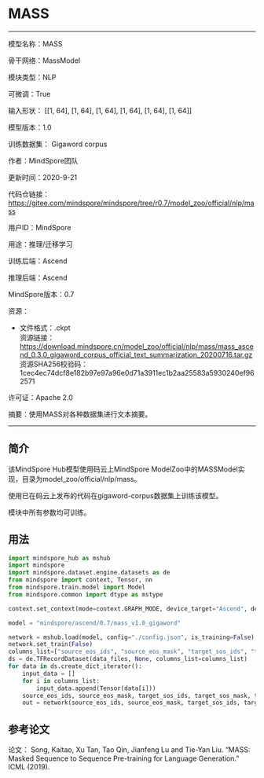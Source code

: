 # MASS

---

模型名称：MASS

骨干网络：MassModel

模块类型：NLP

可微调：True

输入形状： [[1, 64], [1, 64], [1, 64], [1, 64], [1, 64], [1, 64]]

模型版本：1.0

训练数据集： Gigaword corpus

作者：MindSpore团队

更新时间：2020-9-21

代码仓链接： <https://gitee.com/mindspore/mindspore/tree/r0.7/model_zoo/official/nlp/mass>

用户ID：MindSpore

用途：推理/迁移学习

训练后端：Ascend

推理后端：Ascend

MindSpore版本：0.7

资源：

-
    文件格式：.ckpt  
    资源链接： <https://download.mindspore.cn/model_zoo/official/nlp/mass/mass_ascend_0.3.0_gigaword_corpus_official_text_summarization_20200716.tar.gz>  
    资源SHA256校验码：1cec4ec74dcf8e182b97e97a96e0d71a3911ec1b2aa25583a5930240ef962571

许可证：Apache 2.0

摘要：使用MASS对各种数据集进行文本摘要。

---

## 简介

该MindSpore Hub模型使用码云上MindSpore ModelZoo中的MASSModel实现，目录为model_zoo/official/nlp/mass。

使用已在码云上发布的代码在gigaword-corpus数据集上训练该模型。

模块中所有参数均可训练。

## 用法

```python
import mindspore_hub as mshub
import mindspore
import mindspore.dataset.engine.datasets as de
from mindspore import context, Tensor, nn
from mindspore.train.model import Model
from mindspore.common import dtype as mstype

context.set_context(mode=context.GRAPH_MODE, device_target="Ascend", device_id=0)

model = "mindspore/ascend/0.7/mass_v1.0_gigaword"

network = mshub.load(model, config="./config.json", is_training=False)
network.set_train(False)
columns_list=["source_eos_ids", "source_eos_mask", "target_sos_ids", "target_sos_mask", "target_eos_ids", "target_eos_mask"]
ds = de.TFRecordDataset(data_files, None, columns_list=columns_list)
for data in ds.create_dict_iterator():
    input_data = []
    for i in columns_list:
        input_data.append(Tensor(data[i]))
    source_eos_ids, source_eos_mask, target_sos_ids, target_sos_mask, target_eos_ids, target_eos_mask = input_data
    out = network(source_eos_ids, source_eos_mask, target_sos_ids, target_sos_mask, target_eos_ids, target_eos_mask)
```

## 参考论文

论文： Song, Kaitao, Xu Tan, Tao Qin, Jianfeng Lu and Tie-Yan Liu. “MASS: Masked Sequence to Sequence Pre-training for Language Generation.” ICML (2019).
